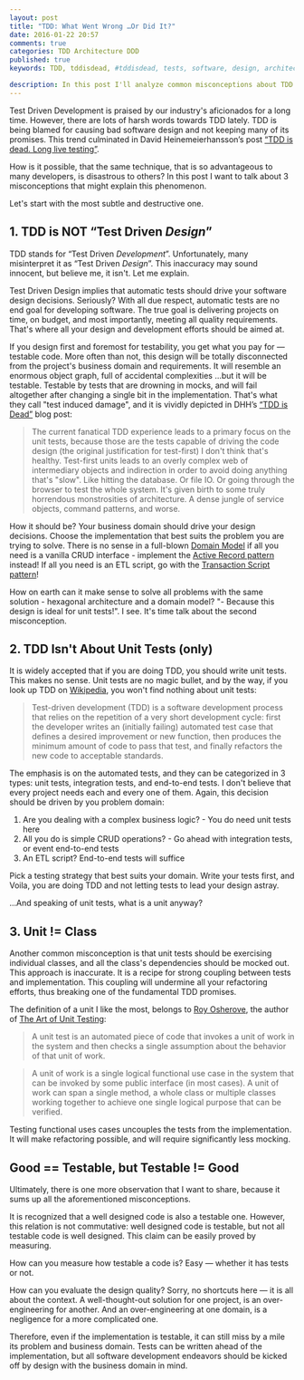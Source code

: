 ```yaml
---
layout: post
title: "TDD: What Went Wrong …Or Did It?"
date: 2016-01-22 20:57
comments: true
categories: TDD Architecture DDD
published: true
keywords: TDD, tddisdead, #tddisdead, tests, software, design, architecture, DDD, domain driven design, test driven development, tdd is dead, DHH

description: In this post I'll analyze common misconceptions about TDD that lead to vast disappointments in the methodology, and discuss a number of reassessments that can solve the issues developers experience with TDD.
---
```


Test Driven Development is praised by our industry's aficionados for a long time. However, there are lots of harsh words towards TDD lately. TDD is being blamed for causing bad software design and not keeping many of its promises. This trend culminated in David Heinemeierhansson’s post [“TDD is dead. Long live testing”](http://david.heinemeierhansson.com/2014/tdd-is-dead-long-live-testing.html).

How is it possible, that the same technique, that is so advantageous to many developers, is disastrous to others?
In this post I want to talk about 3 misconceptions that might explain this phenomenon.

Let's start with the most subtle and destructive one.

<!-- more -->

## 1. TDD is NOT “Test Driven *Design*”
TDD stands for “Test Driven *Development*”. Unfortunately, many misinterpret it as “Test Driven _Design_”. This inaccuracy may sound innocent, but believe me, it isn't. Let me explain.

Test Driven Design implies that automatic tests should drive your software design decisions. Seriously? With all due respect, automatic tests are no end goal for developing software. The true goal is delivering projects on time, on budget, and most importantly, meeting all quality requirements. That's where all your design and development efforts should be aimed at.

If you design first and foremost for testability, you get what you pay for — testable code. More often than not, this design will be totally disconnected from the project's business domain and requirements. It will resemble an enormous object graph, full of accidental complexities ...but it will be testable. Testable by tests that are drowning in mocks, and will fail altogether after changing a single bit in the implementation. That's what they call "test induced damage", and it is vividly depicted in DHH’s [“TDD is Dead”](http://david.heinemeierhansson.com/2014/tdd-is-dead-long-live-testing.html) blog post:

> The current fanatical TDD experience leads to a primary focus on the unit tests, because those are the tests capable of driving the code design (the original justification for test-first) I don't think that's healthy. Test-first units leads to an overly complex web of intermediary objects and indirection in order to avoid doing anything that's "slow". Like hitting the database. Or file IO. Or going through the browser to test the whole system. It's given birth to some truly horrendous monstrosities of architecture. A dense jungle of service objects, command patterns, and worse.

How it should be? Your business domain should drive your design decisions. Choose the implementation that best suits the problem you are trying to solve. There is no sense in a full-blown [Domain Model](http://martinfowler.com/eaaCatalog/domainModel.html) if all you need is a vanilla CRUD interface - implement the [Active Record pattern](http://www.martinfowler.com/eaaCatalog/activeRecord.html) instead! If all you need is an ETL script, go with the [Transaction Script pattern](http://martinfowler.com/eaaCatalog/transactionScript.html)!

How on earth can it make sense to solve all problems with the same solution - hexagonal architecture and a domain model? "- Because this design is ideal for unit tests!". I see. It's time talk about the second misconception.

## 2. TDD Isn't About Unit Tests (only) 
It is widely accepted that if you are doing TDD, you should write unit tests. This makes no sense. Unit tests are no magic bullet, and by the way, if you look up TDD on [Wikipedia](https://en.wikipedia.org/wiki/Test-driven_development), you won't find nothing about unit tests:

> Test-driven development (TDD) is a software development process that relies on the repetition of a very short development cycle: first the developer writes an (initially failing) automated test case that defines a desired improvement or new function, then produces the minimum amount of code to pass that test, and finally refactors the new code to acceptable standards.

The emphasis is on the automated tests, and they can be categorized in 3 types: 
unit tests, integration tests, and end-to-end tests. I don't believe that every project needs each and every one of them. Again, this decision should be driven by you problem domain:

1. Are you dealing with a complex business logic? - You do need unit tests here
2. All you do is simple CRUD operations? - Go ahead with integration tests, or event end-to-end tests
3. An ETL script? End-to-end tests will suffice

Pick a testing strategy that best suits your domain. Write your tests first, and Voila, you are doing TDD and not letting tests to lead your design astray.

...And speaking of unit tests, what is a unit anyway?

## 3. Unit != Class
Another common misconception is that unit tests should be exercising individual classes, and all the class's dependencies should be mocked out. This approach is inaccurate. It is a recipe for strong coupling between tests and implementation. This coupling will undermine all your refactoring efforts, thus breaking one of the fundamental TDD promises.

The definition of a unit I like the most, belongs to [Roy Osherove](http://artofunittesting.com/definition-of-a-unit-test/), the author of [The Art of Unit Testing](http://www.amazon.com/gp/product/1617290890):

> A unit test is an automated piece of code that invokes a unit of work in the system and then checks a single assumption about the behavior of that unit of work.

> A unit of work is a single logical functional use case in the system that can be invoked by some public interface (in most cases). A unit of work can span a single method, a whole class or multiple classes working together to achieve one single logical purpose that can be verified.

Testing functional uses cases uncouples the tests from the implementation. It will make refactoring possible, and will require significantly less mocking. 

## Good == Testable, but Testable != Good
Ultimately, there is one more observation that I want to share, because it sums up all the aforementioned misconceptions.

It is recognized that a well designed code is also a testable one. However, this relation is not commutative: well designed code is testable, but not all testable code is well designed. This claim can be easily proved by measuring.

How can you measure how testable a code is? Easy — whether it has tests or not.

How can you evaluate the design quality? Sorry, no shortcuts here — it is all about the context. A well-thought-out solution for one project, is an over-engineering for another. And an over-engineering at one domain, is a negligence for a more complicated one.

Therefore, even if the implementation is testable, it can still miss by a mile its problem and business domain. Tests can be written ahead of the implementation, but all software development endeavors should be kicked off by design with the business domain in mind.